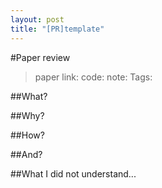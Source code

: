 ```yaml
---
layout: post
title: "[PR]template"
---
```


#Paper review
>paper link:
>code:
>note:
Tags:

##What?

##Why?

##How?

##And?

##What I did not understand...
